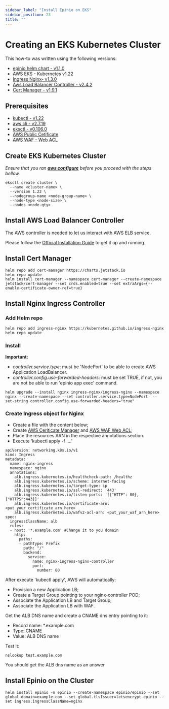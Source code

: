 ```yaml
---
sidebar_label: "Install Epinio on EKS"
sidebar_position: 23
title: ""
---
```


# Creating an EKS Kubernetes Cluster

This how-to was written using the following versions:

* [epinio helm chart - v1.1.0](https://github.com/epinio/helm-charts/releases/tag/epinio-1.1.0)
* AWS EKS - Kubernetes v1.22
* [Ingress Nginx- v1.3.0](https://kubernetes.github.io/ingress-nginx/)
* [Aws Load Balancer Controller - v2.4.2](https://kubernetes-sigs.github.io/aws-load-balancer-controller/v2.4/)
* [Cert Manager - v1.9.1](https://github.com/cert-manager/cert-manager)

## Prerequisites

* [kubectl - v1.22](https://kubernetes.io/docs/tasks/tools/)
* [aws cli - v2.7.19](https://docs.aws.amazon.com/cli/latest/userguide/getting-started-install.html)
* [eksctl - v0.106.0](https://docs.aws.amazon.com/pt_br/eks/latest/userguide/eksctl.html)
* [AWS Public Cetificate](https://docs.aws.amazon.com/acm/latest/userguide/gs-acm-request-public.html)
* [AWS WAF - Web ACL](https://docs.aws.amazon.com/waf/latest/developerguide/web-acl-creating.html)

## Create EKS Kubernetes Cluster

*Ensure that you ran **[aws configure](https://docs.aws.amazon.com/cli/latest/userguide/cli-configure-quickstart.html)** before you proceed with the steps bellow.*

```shell
eksctl create cluster \
  --name <cluster-name> \
  --version 1.22 \
  --nodegroup-name <node-group-name> \
  --node-type <node-size> \
  --nodes <node-qty>
```

## Install AWS Load Balancer Controller

The AWS controller is needed to let us interact with AWS ELB service.

Please follow the [Official Installation Guide](https://kubernetes-sigs.github.io/aws-load-balancer-controller/v2.4/deploy/installation/) to get it up and running.

## Install Cert Manager

```shell
helm repo add cert-manager https://charts.jetstack.io
helm repo update
helm install cert-manager --namespace cert-manager --create-namespace jetstack/cert-manager --set crds.enabled=true --set extraArgs={--enable-certificate-owner-ref=true}
```

## Install Nginx Ingress Controller

### Add Helm repo

```shell
helm repo add ingress-nginx https://kubernetes.github.io/ingress-nginx
helm repo update
```

### Install

**Important:**

* *controller.service.type*: must be 'NodePort' to be able to create AWS Application LoadBalancer.
* *controller.config.use-forwarded-headers*: must be set TRUE, if not, you are not be able to run 'epinio app exec' command.

```shell
helm upgrade --install nginx ingress-nginx/ingress-nginx --namespace nginx --create-namespace --set controller.service.type=NodePort  --set-string controller.config.use-forwarded-headers="true"
```

### Create Ingress object for Nginx

* Create a file with the content below;
* Create [AWS Ceriticate Manager](https://docs.aws.amazon.com/acm/latest/userguide/gs-acm-request-public.html) and [AWS WAF Web ACL](https://docs.aws.amazon.com/waf/latest/developerguide/web-acl-creating.html);
* Place the resources ARN in the respective annotations section.
* Execute 'kubectl apply -f ....'

```shell
apiVersion: networking.k8s.io/v1
kind: Ingress
metadata:
  name: nginx-ingress
  namespace: nginx
  annotations:
    alb.ingress.kubernetes.io/healthcheck-path: /healthz
    alb.ingress.kubernetes.io/scheme: internet-facing
    alb.ingress.kubernetes.io/target-type: ip
    alb.ingress.kubernetes.io/ssl-redirect: '443'
    alb.ingress.kubernetes.io/listen-ports: '[{"HTTP": 80}, {"HTTPS":443}]'
    alb.ingress.kubernetes.io/certificate-arn: <put_your_certificate_arn_here>
    alb.ingress.kubernetes.io/wafv2-acl-arn: <put_your_waf_arn_here>
spec:
  ingressClassName: alb
  rules:
  - host: '*.example.com' #Change it to you domain
    http:
      paths:
      - pathType: Prefix
        path: "/"
        backend:
          service:
            name: nginx-ingress-nginx-controller
            port:
              number: 80
```

After execute 'kubectl apply', AWS will automatically:

* Provision a new Application LB;
* Create a Target Group pointing to your nginx-controller POD;
* Associate the Application LB and Target Group;
* Associate the Application LB with WAF.

Get the ALB DNS name and create a CNAME dns entry pointing to it:

* Record name: *.example.com
* Type: CNAME
* Value: ALB DNS name

Test it:

```shell
nslookup test.example.com
```

You should get the ALB dns name as an answer

## Install Epinio on the Cluster

```shell
helm install epinio -n epinio --create-namespace epinio/epinio --set global.domain=example.com --set global.tlsIssuer=letsencrypt-epinio --set ingress.ingressClassName=nginx
```
